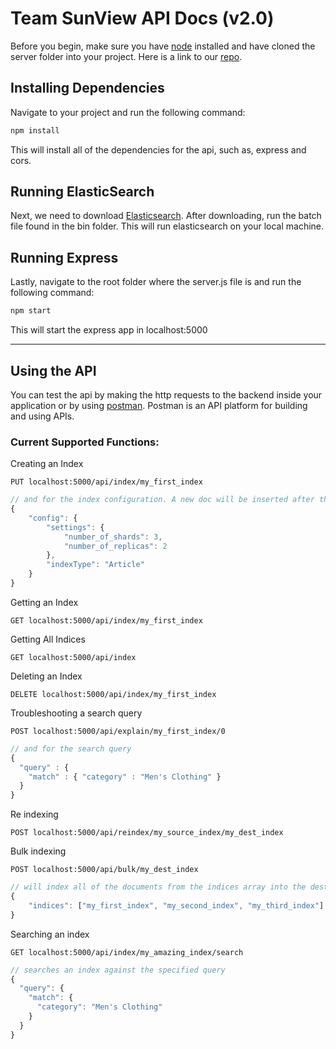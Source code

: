 # Team SunView API Docs (v2.0) 
Before you begin, make sure you have [node](https://nodejs.org/en/download/ "Node Installation") installed and have cloned the server folder into your project. Here is a link to our [repo](https://github.com/kbsanchez/Team-SunView.git "Github Repo").
## Installing Dependencies
Navigate to your project and run the following command:
```JavaScript
npm install
```
This will install all of the dependencies for the api, such as, express and cors. 
## Running ElasticSearch
Next, we need to download [Elasticsearch](https://www.elastic.co/elasticsearch/ "Elasticsearch Installation"). After downloading, run the batch file found in the bin folder. This will run elasticsearch on your local machine.
## Running Express
Lastly, navigate to the root folder where the server.js file is and run the following command:
```Javascript
npm start
```
This will start the express app in localhost:5000
***
## Using the API 
You can test the api by making the http requests to the backend inside your application or by using [postman](https://www.postman.com/downloads/ "Postman Download"). Postman is an API platform for building and using APIs.

### **Current Supported Functions:**

Creating an Index

    PUT localhost:5000/api/index/my_first_index

```JavaScript
// and for the index configuration. A new doc will be inserted after the index is created with the field name indexType.
{
    "config": {
        "settings": {
            "number_of_shards": 3,
            "number_of_replicas": 2
        },
        "indexType": "Article"
    }
}
```
Getting an Index

    GET localhost:5000/api/index/my_first_index

Getting All Indices

    GET localhost:5000/api/index

Deleting an Index

    DELETE localhost:5000/api/index/my_first_index

Troubleshooting a search query

    POST localhost:5000/api/explain/my_first_index/0

```JavaScript
// and for the search query
{
  "query" : {
    "match" : { "category" : "Men's Clothing" }
  }
}
```
Re indexing

    POST localhost:5000/api/reindex/my_source_index/my_dest_index

Bulk indexing

    POST localhost:5000/api/bulk/my_dest_index

```JavaScript
// will index all of the documents from the indices array into the dest index
{
    "indices": ["my_first_index", "my_second_index", "my_third_index"]
}
```
Searching an index

    GET localhost:5000/api/index/my_amazing_index/search
```JavaScript
// searches an index against the specified query
{
  "query": {
    "match": {
      "category": "Men's Clothing"
    }
  }
}
```